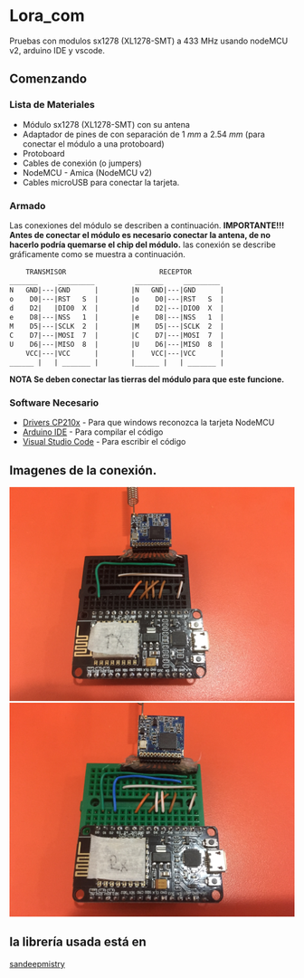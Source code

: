 # Lora_com
Pruebas con modulos sx1278 (XL1278-SMT) a 433 MHz usando nodeMCU v2, arduino IDE y vscode.
## Comenzando

### Lista de Materiales
- Módulo sx1278 (XL1278-SMT) con su antena
- Adaptador de pines de con separación de 1 _mm_ a 2.54 _mm_ (para conectar el módulo a una protoboard)
- Protoboard
- Cables de conexión (o jumpers)
- NodeMCU - Amica (NodeMCU v2)
- Cables microUSB para conectar la tarjeta.
### Armado
Las conexiones del módulo se describen a continuación.
__IMPORTANTE!!!
Antes de conectar el módulo es necesario conectar la antena, de no hacerlo podría quemarse el chip del módulo.__
las conexión se describe gráficamente como se muestra a continuación.
```
    TRANSMISOR                       RECEPTOR
_______     _________          _______     _________
N   GND|---|GND      |        |N   GND|---|GND      |
o    D0|---|RST   S  |        |o    D0|---|RST   S  |
d    D2|   |DIO0  X  |        |d    D2|---|DIO0  X  |
e    D8|---|NSS   1  |        |e    D8|---|NSS   1  |
M    D5|---|SCLK  2  |        |M    D5|---|SCLK  2  |
C    D7|---|MOSI  7  |        |C    D7|---|MOSI  7  |
U    D6|---|MISO  8  |        |U    D6|---|MISO  8  |
    VCC|---|VCC      |        |    VCC|---|VCC      |
______ |   | _______ |        |______ |   | _______ |
```
__NOTA
Se deben conectar las tierras del módulo para que este funcione.__

### Software Necesario

* [Drivers CP210x](https://www.silabs.com/community/interface/knowledge-base.entry.html/2016/12/30/downloading_cp210xd-ek07) - Para que windows reconozca la tarjeta NodeMCU
* [Arduino IDE](https://www.arduino.cc/en/main/software) - Para compilar el código
* [Visual Studio Code](https://code.visualstudio.com/) - Para escribir el código

## Imagenes de la conexión.
![Configuracion física del módulo transmisor](https://github.com/seba-arriagadac/Lora_com/blob/master/implementacion/TX_config.jpeg) ![Configuracion física del módulo receptor](https://github.com/seba-arriagadac/Lora_com/blob/master/implementacion/RX_config.jpeg)


## la librería usada está en
[sandeepmistry](https://github.com/sandeepmistry/arduino-LoRa)
